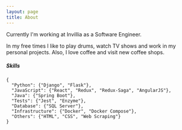 ```yaml
---
layout: page
title: About
---
```


Currently I'm working at Invillia as a Software Engineer.

In my free times I like to play drums, watch TV shows and work in my personal projects. Also, I love coffee and visit new coffee shops.

##### Skills
```
{
  "Python": {"Django", "Flask"},
  "JavaScript": {"React", "Redux", "Redux-Saga", "AngularJS"},
  "Java": {"Spring Boot"},
  "Tests": {"Jest", "Enzyme"},
  "Database": {"SQL Server"},
  "Infrastructure": {"Docker", "Docker Compose"},
  "Others": {"HTML", "CSS", "Web Scraping"}
}
```
